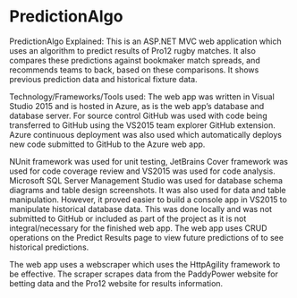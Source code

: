 # PredictionAlgo

PredictionAlgo Explained:
This is an ASP.NET MVC web application which uses an algorithm to predict results of Pro12 rugby matches. It also compares these predictions against bookmaker match spreads, and recommends teams to back, based on these comparisons. It shows previous prediction data and historical fixture data.

Technology/Frameworks/Tools used:
The web app was written in Visual Studio 2015 and is hosted in Azure, as is the web app’s database and database server. For source control GitHub was used with code being transferred to GitHub using the VS2015 team explorer GitHub extension. Azure continuous deployment was also used which automatically deploys new code submitted to GitHub to the Azure web app.

NUnit framework was used for unit testing, JetBrains Cover framework was used for code coverage review and VS2015 was used for code analysis. Microsoft SQL Server Management Studio was used for database schema diagrams and table design screenshots. It was also used for data and table manipulation. However, it proved easier to build a console app in VS2015 to manipulate historical database data. This was done locally and was not submitted to GitHub or included as part of the project as it is not integral/necessary for the finished web app.
The web app uses CRUD operations on the Predict Results page to view future predictions of to see historical predictions.

The web app uses a webscraper which uses the HttpAgility framework to be effective. The scraper scrapes data from the PaddyPower website for betting data and the Pro12 website for results information.
